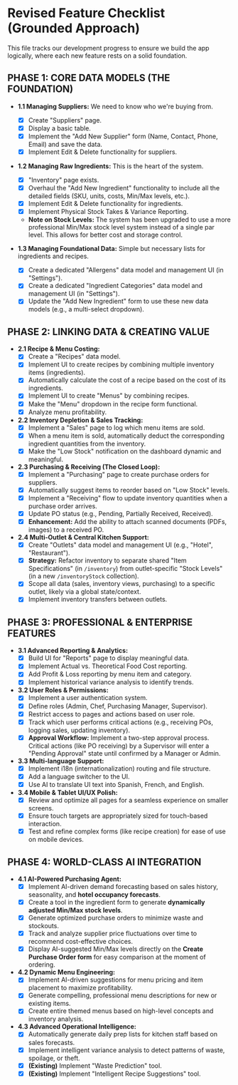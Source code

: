 # Revised Feature Checklist (Grounded Approach)

This file tracks our development progress to ensure we build the app logically, where each new feature rests on a solid foundation.

## PHASE 1: CORE DATA MODELS (THE FOUNDATION)

*   **1.1 Managing Suppliers:** We need to know who we're buying from.
    *   [x] Create "Suppliers" page.
    *   [x] Display a basic table.
    *   [x] Implement the "Add New Supplier" form (Name, Contact, Phone, Email) and save the data.
    *   [x] Implement Edit & Delete functionality for suppliers.

*   **1.2 Managing Raw Ingredients:** This is the heart of the system.
    *   [x] "Inventory" page exists.
    *   [x] Overhaul the "Add New Ingredient" functionality to include all the detailed fields (SKU, units, costs, Min/Max levels, etc.).
    *   [x] Implement Edit & Delete functionality for ingredients.
    *   [x] Implement Physical Stock Takes & Variance Reporting.
    *   **Note on Stock Levels:** The system has been upgraded to use a more professional Min/Max stock level system instead of a single par level. This allows for better cost and storage control.

*   **1.3 Managing Foundational Data:** Simple but necessary lists for ingredients and recipes.
    *   [x] Create a dedicated "Allergens" data model and management UI (in "Settings").
    *   [x] Create a dedicated "Ingredient Categories" data model and management UI (in "Settings").
    *   [x] Update the "Add New Ingredient" form to use these new data models (e.g., a multi-select dropdown).

## PHASE 2: LINKING DATA & CREATING VALUE

*   **2.1 Recipe & Menu Costing:**
    *   [x] Create a "Recipes" data model.
    *   [x] Implement UI to create recipes by combining multiple inventory items (ingredients).
    *   [x] Automatically calculate the cost of a recipe based on the cost of its ingredients.
    *   [x] Implement UI to create "Menus" by combining recipes.
    *   [x] Make the "Menu" dropdown in the recipe form functional.
    *   [x] Analyze menu profitability.

*   **2.2 Inventory Depletion & Sales Tracking:**
    *   [x] Implement a "Sales" page to log which menu items are sold.
    *   [x] When a menu item is sold, automatically deduct the corresponding ingredient quantities from the inventory.
    *   [x] Make the "Low Stock" notification on the dashboard dynamic and meaningful.

*   **2.3 Purchasing & Receiving (The Closed Loop):**
    *   [x] Implement a "Purchasing" page to create purchase orders for suppliers.
    *   [x] Automatically suggest items to reorder based on "Low Stock" levels.
    *   [x] Implement a "Receiving" flow to update inventory quantities when a purchase order arrives.
    *   [x] Update PO status (e.g., Pending, Partially Received, Received).
    *   [x] **Enhancement:** Add the ability to attach scanned documents (PDFs, images) to a received PO.

*   **2.4 Multi-Outlet & Central Kitchen Support:**
    *   [x] Create "Outlets" data model and management UI (e.g., "Hotel", "Restaurant").
    *   [x] **Strategy:** Refactor inventory to separate shared "Item Specifications" (in `/inventory`) from outlet-specific "Stock Levels" (in a new `/inventoryStock` collection).
    *   [x] Scope all data (sales, inventory views, purchasing) to a specific outlet, likely via a global state/context.
    *   [x] Implement inventory transfers between outlets.

## PHASE 3: PROFESSIONAL & ENTERPRISE FEATURES

*   **3.1 Advanced Reporting & Analytics:**
    *   [x] Build UI for "Reports" page to display meaningful data.
    *   [x] Implement Actual vs. Theoretical Food Cost reporting.
    *   [x] Add Profit & Loss reporting by menu item and category.
    *   [x] Implement historical variance analysis to identify trends.

*   **3.2 User Roles & Permissions:**
    *   [x] Implement a user authentication system.
    *   [x] Define roles (Admin, Chef, Purchasing Manager, Supervisor).
    *   [x] Restrict access to pages and actions based on user role.
    *   [x] Track which user performs critical actions (e.g., receiving POs, logging sales, updating inventory).
    *   [x] **Approval Workflow:** Implement a two-step approval process. Critical actions (like PO receiving) by a Supervisor will enter a "Pending Approval" state until confirmed by a Manager or Admin.

*   **3.3 Multi-language Support:**
    *   [x] Implement i18n (internationalization) routing and file structure.
    *   [x] Add a language switcher to the UI.
    *   [x] Use AI to translate UI text into Spanish, French, and English.

*   **3.4 Mobile & Tablet UI/UX Polish:**
    *   [x] Review and optimize all pages for a seamless experience on smaller screens.
    *   [x] Ensure touch targets are appropriately sized for touch-based interaction.
    *   [x] Test and refine complex forms (like recipe creation) for ease of use on mobile devices.

## PHASE 4: WORLD-CLASS AI INTEGRATION

*   **4.1 AI-Powered Purchasing Agent:**
    *   [x] Implement AI-driven demand forecasting based on sales history, seasonality, and **hotel occupancy forecasts**.
    *   [x] Create a tool in the ingredient form to generate **dynamically adjusted Min/Max stock levels**.
    *   [x] Generate optimized purchase orders to minimize waste and stockouts.
    *   [x] Track and analyze supplier price fluctuations over time to recommend cost-effective choices.
    *   [x] Display AI-suggested Min/Max levels directly on the **Create Purchase Order form** for easy comparison at the moment of ordering.

*   **4.2 Dynamic Menu Engineering:**
    *   [x] Implement AI-driven suggestions for menu pricing and item placement to maximize profitability.
    *   [x] Generate compelling, professional menu descriptions for new or existing items.
    *   [x] Create entire themed menus based on high-level concepts and inventory analysis.

*   **4.3 Advanced Operational Intelligence:**
    *   [x] Automatically generate daily prep lists for kitchen staff based on sales forecasts.
    *   [x] Implement intelligent variance analysis to detect patterns of waste, spoilage, or theft.
    *   [x] **(Existing)** Implement "Waste Prediction" tool.
    *   [x] **(Existing)** Implement "Intelligent Recipe Suggestions" tool.
